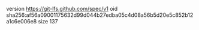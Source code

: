 version https://git-lfs.github.com/spec/v1
oid sha256:af56a09001175632d99d044b27edba05c4d08a56b5d20e5c852b12a1c6e006e8
size 137
